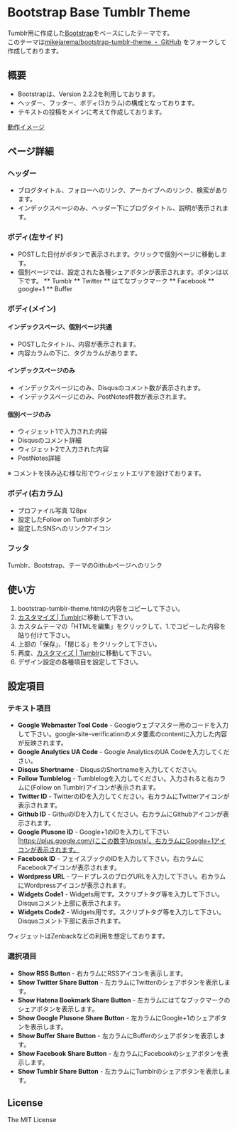 # Bootstrap Base Tumblr Theme
Tumblr用に作成した[Bootstrap](http://twitter.github.com/bootstrap/)をベースにしたテーマです。  
このテーマは[mikejarema/bootstrap-tumblr-theme ・ GitHub](https://github.com/mikejarema/bootstrap-tumblr-theme) をフォークして作成しております。

## 概要
* Bootstrapは、Version 2.2.2を利用しております。
* ヘッダー、フッター、ボディ(3カラム)の構成となっております。
* テキストの投稿をメインに考えて作成しております。

[動作イメージ](http://testniwaringo.tumblr.com/)


## ページ詳細

### ヘッダー
* ブログタイトル、フォローへのリンク、アーカイブへのリンク、検索があります。
* インデックスページのみ、ヘッダー下にブログタイトル、説明が表示されます。

### ボディ(左サイド)
* POSTした日付がボタンで表示されます。クリックで個別ページに移動します。
* 個別ページでは、設定された各種シェアボタンが表示されます。ボタンは以下です。
** Tumblr
** Twitter
** はてなブックマーク
** Facebook
** google+1
** Buffer

### ボディ(メイン)
#### インデックスページ、個別ページ共通
* POSTしたタイトル、内容が表示されます。
* 内容カラムの下に、タグカラムがあります。

#### インデックスページのみ
* インデックスページにのみ、Disqusのコメント数が表示されます。
* インデックスページにのみ、PostNotes件数が表示されます。

#### 個別ページのみ
* ウィジェット1で入力された内容
* Disqusのコメント詳細
* ウィジェット2で入力された内容
* PostNotes詳細

※ コメントを挟み込む様な形でウィジェットエリアを設けております。

### ボディ(右カラム)
* プロファイル写真 128px
* 設定したFollow on Tumblrボタン
* 設定したSNSへのリンクアイコン

### フッタ
Tumblr、Bootstrap、テーマのGithubページへのリンク


## 使い方

1. bootstrap-tumblr-theme.htmlの内容をコピーして下さい。
2. [カスタマイズ | Tumblr](http://www.tumblr.com/customize)に移動して下さい。
3. カスタムテーマの「HTMLを編集」をクリックして、1.でコピーした内容を貼り付けて下さい。
4. 上部の「保存」、「閉じる」をクリックして下さい。
5. 再度、[カスタマイズ | Tumblr](http://www.tumblr.com/customize)に移動して下さい。
6. デザイン設定の各種項目を設定して下さい。

## 設定項目

### テキスト項目
- **Google Webmaster Tool Code** - Googleウェブマスター用のコードを入力して下さい。google-site-verificationのメタ要素のcontentに入力した内容が反映されます。
- **Google Analytics UA Code** - Google AnalyticsのUA Codeを入力してください。
- **Disqus Shortname** - DisqusのShortnameを入力してください。
- **Follow Tumblelog** - Tumblelogを入力してください。入力されると右カラムに{Follow on Tumblr}アイコンが表示されます。
- **Twitter ID** - TwitterのIDを入力してください。右カラムにTwitterアイコンが表示されます。
- **Github ID** - GithuのIDを入力してください。右カラムにGithubアイコンが表示されます。
- **Google Plusone ID** - Google+1のIDを入力して下さい |https://plus.google.com/{ここの数字}/posts|。右カラムにGoogle+1アイコンが表示されます。
- **Facebook ID** - フェイスブックのIDを入力して下さい。右カラムにFacebookアイコンが表示されます。
- **Wordpress URL** - ワードプレスのブログURLを入力して下さい。右カラムにWordpressアイコンが表示されます。
- **Widgets Code1** - Widgets用です。スクリプトタグ等を入力して下さい。 Disqusコメント上部に表示されます。
- **Widgets Code2** - Widgets用です。スクリプトタグ等を入力して下さい。 Disqusコメント下部に表示されます。

ウィジェットはZenbackなどの利用を想定しております。

### 選択項目
- **Show RSS Button** - 右カラムにRSSアイコンを表示します。
- **Show Twitter Share Button** - 左カラムにTwitterのシェアボタンを表示します。
- **Show Hatena Bookmark Share Button** - 左カラムにはてなブックマークのシェアボタンを表示します。
- **Show Google Plusone Share Button** - 左カラムにGoogle+1のシェアボタンを表示します。
- **Show Buffer Share Button** - 左カラムにBufferのシェアボタンを表示します。
- **Show Facebook Share Button** - 左カラムにFacebookのシェアボタンを表示します。
- **Show Tumblr Share Button** - 左カラムにTumblrのシェアボタンを表示します。

## License
The MIT License
